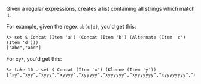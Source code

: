 Given a regular expressions, creates a list containing all strings which match it.

For example, given the regex `ab(c|d)`, you'd get this:

```
λ> set $ Concat (Item 'a') (Concat (Item 'b') (Alternate (Item 'c') (Item 'd')))
["abc","abd"]
```

For `xy*`, you'd get this:

```
λ> take 10 . set $ Concat (Item 'x') (Kleene (Item 'y'))
["xy","xyy","xyyy","xyyyy","xyyyyy","xyyyyyy","xyyyyyyy","xyyyyyyyy","xyyyyyyyyy","xyyyyyyyyyy"]
```